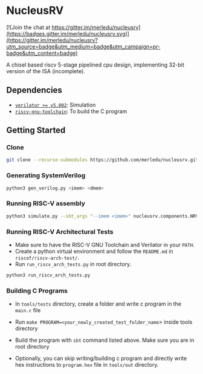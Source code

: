 # NucleusRV

[![Join the chat at https://gitter.im/merledu/nucleusrv](https://badges.gitter.im/merledu/nucleusrv.svg)](https://gitter.im/merledu/nucleusrv?utm_source=badge&utm_medium=badge&utm_campaign=pr-badge&utm_content=badge)

A chisel based riscv 5-stage pipelined cpu design, implementing 32-bit version of the ISA (incomplete).


## Dependencies

* [`verilator >= v5.002`](https://verilator.org/guide/latest/install.html): Simulation
* [`riscv-gnu-toolchain`](https://github.com/riscv/riscv-gnu-toolchain): To build the C program


## Getting Started

### Clone

```sh
git clone --recurse-submodules https://github.com/merledu/nucleusrv.git
```

### Generating SystemVerilog

```sh
python3 gen_verilog.py <imem> <dmem>
```

### Running RISC-V assembly

```sh
python3 simulate.py --sbt_args "--imem <imem>" nucleusrv.components.NRVDriver Top
```

### Running RISC-V Architectural Tests
* Make sure to have the RISC-V GNU Toolchain and Verilator in your `PATH`.
* Create a python virtual environment and follow the `README.md` in `riscof/riscv-arch-test/`.
* Run `run_riscv_arch_tests.py` in root directory.
```sh
python3 run_riscv_arch_tests.py
```

### Building C Programs
* In `tools/tests` directory, create a folder and write c program in the `main.c` file
* Run `make PROGRAM=<your_newly_created_test_folder_name`> inside tools directory
* Build the program with `sbt` command listed above. Make sure you are in root directory

* Optionally, you can skip writing/building c program and directly write hex instructions to `program.hex` file in `tools/out` directory.
